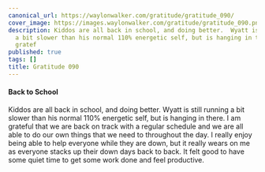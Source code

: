 ```yaml
---
canonical_url: https://waylonwalker.com/gratitude/gratitude_090/
cover_image: https://images.waylonwalker.com/gratitude/gratitude_090.png
description: Kiddos are all back in school, and doing better.  Wyatt is still running
  a bit slower than his normal 110% energetic self, but is hanging in there.  I am
  gratef
published: true
tags: []
title: Gratitude 090
---
```


#### Back to School

Kiddos are all back in school, and doing better.  Wyatt is still running a bit slower than his normal 110% energetic self, but is hanging in there.  I am grateful that we are back on track with a regular schedule and we are all able to do our own things that we need to throughout the day.  I really enjoy being able to help everyone while they are down, but it really wears on me as everyone stacks up their down days back to back.  It felt good to have some quiet time to get some work done and feel productive.
